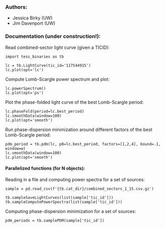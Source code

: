 ### Authors:

* Jessica Birky (UW)
* Jim Davenport (UW)

### Documentation (under construction!):

Read combined-sector light curve (given a TICID):
```
import tess_binaries as tb

lc = tb.LightCurve(tic_id='117544915')
lc.plot(opt='lc')
```
Compute Lomb-Scargle power spectrum and plot:
```
lc.powerSpectrum()
lc.plot(opt='ps')
```
Plot the phase-folded light curve of the best Lomb-Scargle period:
```
lc.phaseFold(period=lc.best_period)
lc.smoothData(window=100)
lc.plot(opt='smooth')
```
Run phase-dispersion minimization around different factors of the best Lomb-Scargle period:
```
pdm_period = tb.pdm(lc, p0=lc.best_period, factors=[1,2,4], bound=.1, window=w)
lc.smoothData(window=100)
lc.plot(opt='smooth')
```

#### Parallelized functions (for N objects):
Reading in a file and computing power spectra for a set of sources:
```
sample = pd.read_csv(f'{tb.cat_dir}/combined_sectors_1_15.csv.gz')

tb.sampleSaveLightCurves(list(sample['tic_id']))
tb.sampleComputePowerSpectra(list(sample['tic_id']))
```
Computing phase-dispersion minimization for a set of sources:
```
pdm_periods = tb.samplePDM(sample['tic_id'])
```